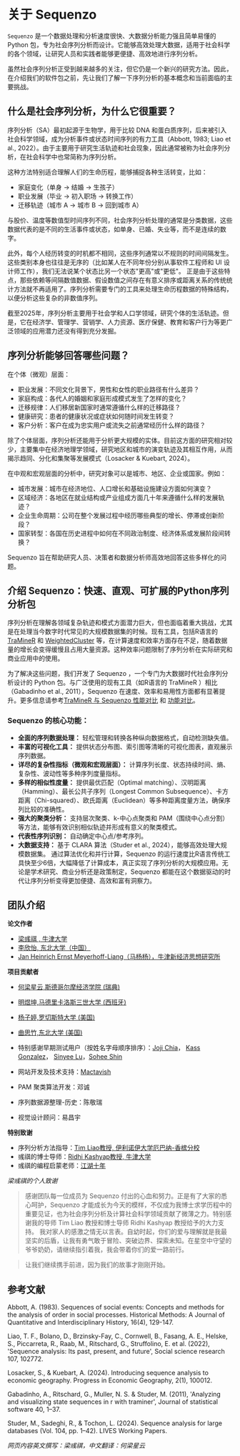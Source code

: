 # 关于 Sequenzo

`Sequenzo` 是一个数据处理和分析速度很快、大数据分析能力强且简单易懂的 Python 包，专为社会序列分析而设计。它能够高效处理大数据，适用于社会科学的各个领域，让研究人员和实践者能够更便捷、高效地进行序列分析。

虽然社会序列分析正受到越来越多的关注，但它仍是一个新兴的研究方法。因此，在介绍我们的软件包之前，先让我们了解一下序列分析的基本概念和当前面临的主要挑战。

## 什么是社会序列分析，为什么它很重要？

序列分析（SA）最初起源于生物学，用于比较 DNA 和蛋白质序列，后来被引入社会科学领域，成为分析事件或状态时间序列的有力工具（Abbott, 1983; Liao et al., 2022）。由于主要用于研究生活轨迹和社会现象，因此通常被称为社会序列分析，在社会科学中也常简称为序列分析。

这种方法特别适合理解人们的生命历程，能够捕捉各种生活转变，比如：

*  家庭变化（单身 → 结婚 → 生孩子）
*  职业发展（毕业 → 初入职场 → 转换工作）
*  迁移轨迹（城市 A → 城市 B → 回到城市 A）

与股价、温度等数值型时间序列不同，社会序列分析处理的通常是分类数据，这些数据代表的是不同的生活事件或状态，如单身、已婚、失业等，而不是连续的数字。

此外，每个人经历转变的时机都不相同，这些序列通常以不规则的时间间隔发生。这些类别本身也往往是无序的（比如某人在不同年份分别从事软件工程师和 UI 设计师工作），我们无法说某个状态比另一个状态"更高"或"更低"。
正是由于这些特点，那些依赖等间隔数值数据、假设数值之间存在有意义排序或距离关系的传统统计方法就不再适用了。序列分析需要专门的工具来处理生命历程数据的特殊结构，以便分析这些复杂的非数值序列。

截至2025年，序列分析主要用于社会学和人口学领域，研究个体的生活轨迹。但是，它在经济学、管理学、营销学、人力资源、医疗保健、教育和客户行为等更广泛领域的应用潜力还没有得到充分发掘。

## 序列分析能够回答哪些问题？

在个体（微观）层面：

* 职业发展：不同文化背景下，男性和女性的职业路径有什么差异？
* 家庭构成：各代人的婚姻和家庭形成模式发生了怎样的变化？
* 迁移规律：人们移居新国家时通常遵循什么样的迁移路径？
* 健康研究：患者的健康状况或症状如何随时间发生转变？
* 客户分析：客户在成为忠实用户或流失之前通常经历什么样的路径？

除了个体层面，序列分析还能用于分析更大规模的实体。目前这方面的研究相对较少，主要集中在经济地理学领域，研究地区和城市的演变轨迹及其相互作用，从而揭示趋同、分化和集聚等发展模式（Losacker & Kuebart, 2024）。

在中观和宏观层面的分析中，研究对象可以是城市、地区、企业或国家。例如：

* 城市发展：城市在经济地位、人口增长和基础设施建设方面如何演变？
* 区域经济：各地区在就业结构或产业组成方面几十年来遵循什么样的发展轨迹？
* 企业生命周期：公司在整个发展过程中经历哪些典型的增长、停滞或创新阶段？
* 国家转型：各国在历史进程中如何在不同政治制度、经济体系或发展阶段间转换？

Sequenzo 旨在帮助研究人员、决策者和数据分析师高效地回答这些多样化的问题。

## 介绍 Sequenzo：快速、直观、可扩展的Python序列分析包

序列分析在理解各领域复杂轨迹和模式方面潜力巨大，但也面临着重大挑战，尤其是在处理当今数字时代常见的大规模数据集的时候。现有工具，包括R语言的 [TraMineR](https://traminer.unige.ch/index.shtml) 和 [WeightedCluster](https://mephisto.unige.ch/weightedcluster/) 等，在计算速度和效率方面存在不足，随着数据量的增长会变得缓慢且占用大量资源。这种效率问题限制了序列分析在实际研究和商业应用中的使用。

为了解决这些问题，我们开发了 Sequenzo ，一个专门为大数据时代社会序列分析设计的 Python 包。与广泛使用的现有工具（如R语言的 TraMineR ）相比（Gabadinho et al., 2011），Sequenzo 在速度、效率和易用性方面都有显著提升。更多信息请参考[TraMineR 与 Sequenzo 性能对比](/en/traminer-and-sequenzo/performance-diff) 和 [功能对比](/en/traminer-and-sequenzo/functions-comparison)。

### Sequenzo 的核心功能：
* **全面的序列数据处理：** 轻松管理和转换各种纵向数据格式，自动检测缺失值。
* **丰富的可视化工具：** 提供状态分布图、索引图等清晰的可视化图表，直观展示序列数据。
* **详尽的复杂性指标（微观和宏观层面）：** 计算序列长度、状态持续时间、熵、复杂性、波动性等多种序列度量指标。
* **多样的相似性度量：** 提供最优匹配（Optimal matching）、汉明距离（Hamming）、最长公共子序列（Longest Common Subsequence）、卡方距离（Chi-squared）、欧氏距离（Euclidean）等多种距离度量方法，确保序列比较的准确性。
* **强大的聚类分析：**  支持层次聚类、k-中心点聚类和 PAM（围绕中心点分割）等方法，能够有效识别相似轨迹并形成有意义的聚类模式。
* **代表性序列识别：** 自动确定中心点/参考序列。
* **大数据支持：** 基于 CLARA 算法（Studer et al., 2024），能够高效处理大规模数据集。
通过算法优化和并行计算，Sequenzo 的运行速度比R语言传统工具快至少6倍，大幅降低了计算成本，真正实现了序列分析的大规模应用。无论是学术研究、商业分析还是政策制定，Sequenzo 都能在这个数据驱动的时代让序列分析变得更加便捷、高效和富有洞察力。
## 团队介绍
**论文作者**
* [梁彧祺 , 牛津大学](https://www.yuqi-liang.tech/)
* [李欣怡, 东北大学（中国）](https://github.com/Fantasy201)
* [Jan Heinrich Ernst Meyerhoff-Liang（马杨杨），牛津新经济思想研究所](https://www.inet.ox.ac.uk/people/jan-meyerhoff-liang)

**项目贡献者**
* [何梁星云,斯德哥尔摩经济学院 (瑞典)](https://www.linkedin.com/in/liangxingyun-he-6aa128304/)
* [明煜坤,马德里卡洛斯三世大学 (西班牙)](https://www.linkedin.com/in/yukun%EF%BC%88stephan%EF%BC%89-ming-a13878298/)
* [杨子婷,罗切斯特大学 (美国)](www.linkedin.com/in/ziting-yang-7b33832bb)
* [曲思竹,东北大学 (美国)](https://www.linkedin.com/in/sizhuq)

* 特别感谢早期测试用户（按姓名字母顺序排序）：[Joji Chia](https://sociology.illinois.edu/directory/profile/jbchia2)， [Kass Gonzalez](https://www.linkedin.com/in/kass-gonzalez-72a778276/)， [Sinyee Lu](https://sociology.illinois.edu/directory/profile/qianyil4)，[Sohee Shin](https://sociology.illinois.edu/directory/profile/sohees2)
* 网站开发及技术支持：[Mactavish](https://github.com/mactavishz)
* PAM 聚类算法开发：邓诚
* 序列数据源整理-历史：陈敬瑞
* 视觉设计顾问：易昌宇

**特别致谢** 

* 序列分析方法指导：[Tim Liao教授, 伊利诺伊大学厄巴纳-香槟分校](https://sociology.illinois.edu/directory/profile/tfliao)
* 彧祺的博士导师：[Ridhi Kashyap教授, 牛津大学](https://www.nuffield.ox.ac.uk/people/profiles/ridhi-kashyap/)
* 彧祺的编程启蒙老师：[江湖十年](https://github.com/jianghushinian)

*梁彧祺的个人致谢*
> 感谢团队每一位成员为 Sequenzo 付出的心血和努力。正是有了大家的悉心呵护，Sequenzo 才能成长为今天的模样，不仅成为我博士求学历程中的重要见证，也为社会序列分析及计算社会科学领域贡献了微薄之力。特别感谢我的导师 Tim Liao 教授和博士导师 Ridhi Kashyap 教授给予的大力支持。
> 我对家人的感激之情无以言表。自幼时起，你们的爱与理解就是我最坚实的后盾，让我有勇气敢于冒险、突破边界、探索未知。在星空中守望的爷爷奶奶，请继续指引着我，我会带着你们的爱一路前行。

> 让我们继续携手前进，因为我们的故事才刚刚开始。

## 参考文献

Abbott, A. (1983). Sequences of social events: Concepts and methods for the analysis of order in social processes. Historical Methods: A Journal of Quantitative and Interdisciplinary History, 16(4), 129-147.

Liao, T. F., Bolano, D., Brzinsky-Fay, C., Cornwell, B., Fasang, A. E., Helske, S., Piccarreta, R., Raab, M., Ritschard, G., Struffolino, E. et al. (2022), 'Sequence analysis: Its past, present, and future', Social science research 107, 102772.

Losacker, S., & Kuebart, A. (2024). Introducing sequence analysis to economic geography. Progress in Economic Geography, 2(1), 100012.

Gabadinho, A., Ritschard, G., Muller, N. S. & Studer, M. (2011), 'Analyzing and visualizing
state sequences in r with traminer', Journal of statistical software 40, 1–37.

Studer, M., Sadeghi, R., & Tochon, L. (2024). Sequence analysis for large databases (Vol. 104, pp. 1–42). LIVES Working Papers.


*网页内容英文撰写：梁彧祺，中文翻译：何梁星云*
